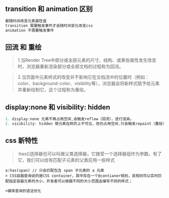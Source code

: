 ## transition 和 animation 区别
```js
都随时间改变元素属性值
transition 需要触发事件才会随时间变化改变css
animation 不需要触发事件
```
## 回流 和 重绘
> 1.当Render Tree中部分或全部元素的尺寸、结构、或某些属性发生改变时，浏览器重新渲染部分或全部文档的过程称为回流。

> 2.当页面中元素样式的改变并不影响它在文档流中的位置时（例如：color、background-color、visibility等），浏览器会将新样式赋予给元素并重新绘制它，这个过程称为重绘。
## display:none 和  visibility: hidden
```js
1. display:none 元素不再占用空间,会触发reflow（回流），进行渲染。
2. visibility: hidden 使元素在网页上不可见，但仍占用空间,只会触发repaint（重绘），因为没有发现位置变化，不进行渲染。
```
## css 新特性
> :has()选择器也可以叫做父类选择器，它接受一个选择器组作为参数。有了它，我们可以给有匹配子元素的父类应用一些样式
``` 
a:has(span) // 只会匹配包含 span 子元素的 a 元素
> CSS容器查询说的是CSS container，其中存在一个@contianer规则，该规则可以实时匹配指定容器元素的大小，开发者可以根据不同的大小范围去编写不同的样式；

>媒体查询的语法优化
```